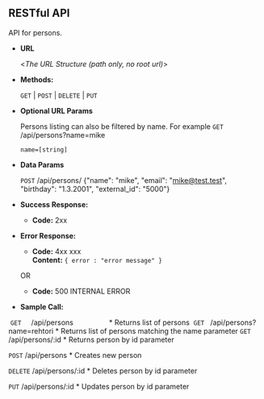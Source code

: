 **RESTful API**
----
  API for persons.

* **URL**

  <_The URL Structure (path only, no root url)_>

* **Methods:**
  
  `GET` | `POST` | `DELETE` | `PUT`
  
*  **Optional URL Params**

   Persons listing can also be filtered by name. For example `GET` /api/persons?name=mike 

   `name=[string]`

* **Data Params**

  `POST` /api/persons/
  {"name": "mike", "email": "mike@test.test", "birthday": "1.3.2001", "external_id": "5000"}
  
* **Success Response:**
  
  * **Code:** 2xx <br />
 
* **Error Response:**

  * **Code:** 4xx xxx <br />
  **Content:** `{ error : "error message" }`

  OR

  * **Code:** 500 INTERNAL ERROR <br />



* **Sample Call:**

  `GET`     /api/persons                  * Returns list of persons
  `GET`     /api/persons?name=rehtori     * Returns list of persons matching the name parameter
  `GET`     /api/persons/:id              * Returns person by id parameter

  `POST`    /api/persons                  * Creates new person
  
  `DELETE`  /api/persons/:id              * Deletes person by id parameter
  
  `PUT`     /api/persons/:id              * Updates person by id parameter
  
  
